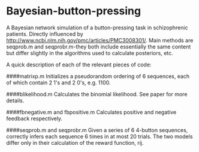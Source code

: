 # Bayesian-button-pressing
A Bayesian network simulation of a button-pressing task in schizophrenic patients. Directly influenced by http://www.ncbi.nlm.nih.gov/pmc/articles/PMC3008301/. Main methods are seqprob.m and seqprobr.m-they both include essentially the same content but differ slightly in the algorithms used to calculate posteriors, etc.

A quick description of each of the relevant pieces of code: 

####matrixp.m
Initializes a pseudorandom ordering of 6 sequences, each of which contain 2 1's and 2 0's, e.g. 1100. 

####blikelihood.m
Calculates the binomial likelihood. See paper for more details. 

####fbnegative.m and fbpositive.m
Calculates positive and negative feedback respectively. 

####seqprob.m and seqprobr.m
Given a series of 6 4-button sequences, correctly infers each sequence 6 times in at most 20 trials. The two models differ only in their calculation of the reward function, rij. 
